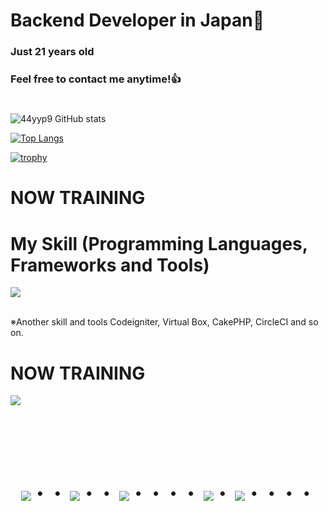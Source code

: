 # Backend Developer in Japan👋
### Just 21 years old 
### Feel free to contact me anytime!👍
#
![44yyp9 GitHub stats](https://github-readme-stats.vercel.app/api?username=44yyp9&show_icons=true&theme=vue-dark)

[![Top Langs](https://github-readme-stats.vercel.app/api/top-langs/?username=44yyp9&layout=compact&theme=vue-dark)](https://github.com/anuraghazra/github-readme-stats)

[![trophy](https://github-profile-trophy.vercel.app/?username=44yyp9&theme=discord)](https://github.com/ryo-ma/github-profile-trophy)


# NOW TRAINING



# My Skill (Programming Languages, Frameworks and Tools)

<img src="https://skillicons.dev/icons?i=html,css,js,python,cs,cpp,java,php,unity,github,vscode,discord" /> <br /><br />

  ※Another skill and tools
  Codeigniter, Virtual Box, CakePHP, CircleCI and so on.
  
# NOW TRAINING

<img src="https://skillicons.dev/icons?i=cpp,python,cs,unity,github" /> <br /><br />


<!-- --------------------------------- :) ---------------------------------- -->

<br><br><br>

<div align="center">
    <h1>
        <img src="https://user-images.githubusercontent.com/44926913/175852850-3fb6c715-1856-41ff-8c1f-94ce3b03b458.gif">・・
        <img src="https://user-images.githubusercontent.com/44926913/175853109-f8850656-6704-4a8a-bee6-9aca154d929b.gif">・・
        <img src="https://user-images.githubusercontent.com/44926913/175853154-5449d974-975e-44a6-ab84-a86031265e40.gif">・・・・
        <img src="https://user-images.githubusercontent.com/44926913/175853109-f8850656-6704-4a8a-bee6-9aca154d929b.gif">・
        <img src="https://user-images.githubusercontent.com/44926913/175853154-5449d974-975e-44a6-ab84-a86031265e40.gif">・・・・
    </h1>
  </div>
<br><br><br>

<!--
**44yyp9/44yyp9** is a ✨ _special_ ✨ repository because its `README.md` (this file) appears on your GitHub profile.

Here are some ideas to get you started:

- 🔭 I’m currently working on ...
- 🌱 I’m currently learning ...
- 👯 I’m looking to collaborate on ...
- 🤔 I’m looking for help with ...
- 💬 Ask me about ...
- 📫 How to reach me: ...
- 😄 Pronouns: ...
- ⚡ Fun fact: ...
-->
